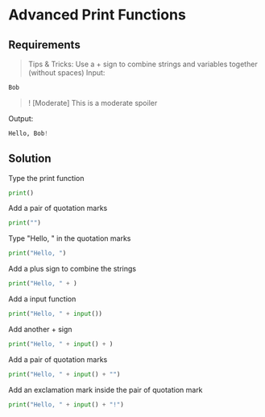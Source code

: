 # Advanced Print Functions

## Requirements

> Tips & Tricks: Use a + sign to combine strings and variables together (without spaces)
Input:
```python
Bob
```
>! [Moderate] This is a moderate spoiler

Output:
```python
Hello, Bob!
```
## Solution

Type the print function
```python
print()
```
Add a pair of quotation marks
```python
print("")
```
Type "Hello, " in the quotation marks
```python
print("Hello, ")
```
Add a plus sign to combine the strings
```python
print("Hello, " + )
```
Add a input function
```python
print("Hello, " + input())
```
Add another + sign
```python
print("Hello, " + input() + )
```
Add a pair of quotation marks
```python
print("Hello, " + input() + "")
```
Add an exclamation mark inside the pair of quotation mark
```python
print("Hello, " + input() + "!")
```
